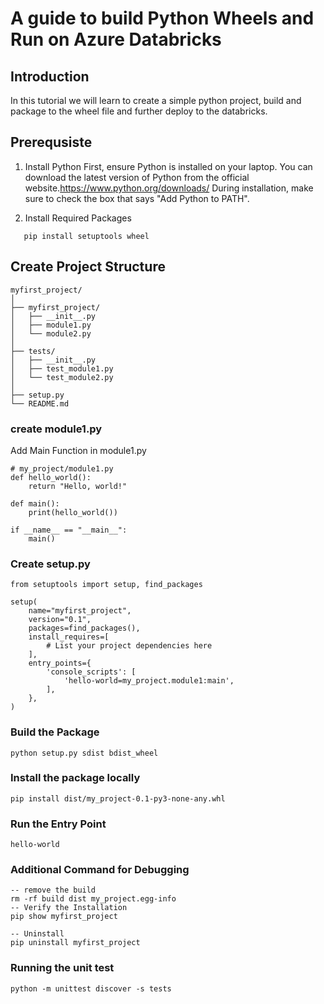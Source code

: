 # A guide to build Python Wheels and Run on Azure Databricks

## Introduction
In this tutorial we will learn to create a simple python project, build and package to the wheel file and further deploy to the databricks.

## Prerequsiste

1. Install Python
First, ensure Python is installed on your laptop. You can download the latest version of Python from the official website.https://www.python.org/downloads/
During installation, make sure to check the box that says "Add Python to PATH".

2.  Install Required Packages
```
   pip install setuptools wheel
```

## Create Project Structure

```
myfirst_project/
│
├── myfirst_project/
│   ├── __init__.py
│   ├── module1.py
│   └── module2.py
│
├── tests/
│   ├── __init__.py
│   ├── test_module1.py
│   └── test_module2.py
│
├── setup.py
└── README.md

```
### create module1.py
Add Main Function in module1.py
```
# my_project/module1.py
def hello_world():
    return "Hello, world!"

def main():
    print(hello_world())

if __name__ == "__main__":
    main()

```
### Create setup.py

```
from setuptools import setup, find_packages

setup(
    name="myfirst_project",
    version="0.1",
    packages=find_packages(),
    install_requires=[
        # List your project dependencies here
    ],
    entry_points={
        'console_scripts': [
            'hello-world=my_project.module1:main',
        ],
    },
)

```
### Build the Package
```
python setup.py sdist bdist_wheel

```
### Install the package locally
```
pip install dist/my_project-0.1-py3-none-any.whl

```
### Run the Entry Point

```
hello-world
```

### Additional Command for Debugging

```
-- remove the build
rm -rf build dist my_project.egg-info
-- Verify the Installation
pip show myfirst_project

-- Uninstall
pip uninstall myfirst_project

```
### Running the unit test
```
python -m unittest discover -s tests

```
